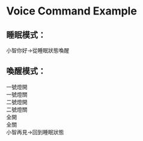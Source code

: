 # Voice Command Example

## 睡眠模式：
小智你好->從睡眠狀態喚醒

## 喚醒模式：
一號燈開<br>
一號燈關<br>
二號燈開<br>
二號燈關<br>
全開<br>
全關<br>
小智再見->回到睡眠狀態
